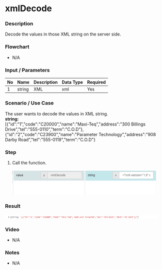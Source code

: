 ﻿# xmlDecode

### Description

Decode the values in those XML string on the server side.

### Flowchart

- N/A 

### Input / Parameters

| No | Name | Description | Data Type | Required |
| ------ | ------ | ------ |------ | ------ |
| 1 | string | XML | xml | Yes  |

### Scenario / Use Case

The user wants to decode the values in XML string.
<br>
<b>string:</b><br><?xml version="1.0" encoding="utf-8"?> <string xmlns="http://orangekloud.com/">[{"id":"1","code":"C20000","name":"Maxi-Teq","address":"300 Billings Drive","tel":"555-0110","term":"C.O.D"},{"id":"2","code":"C23900","name":"Parameter Technology","address":"908 Darby Road","tel":"555-0119","term":"C.O.D"}</string>
<br />

### Step

1. Call the function.

    ![](../../../../document/function/Conversion/xmlDecode/xmlDecode-step-1.png?raw=true)
    
### Result

 ![](../../../../document/function/Conversion/xmlDecode/xmlDecode-result-1.png?raw=true)
   
### Video

- N/A

<!--[![Video](http://i.imgur.com/Ot5DWAW.png)](https://youtu.be/StTqXEQ2l-Y?t=35s)-->

### Notes

- N/A